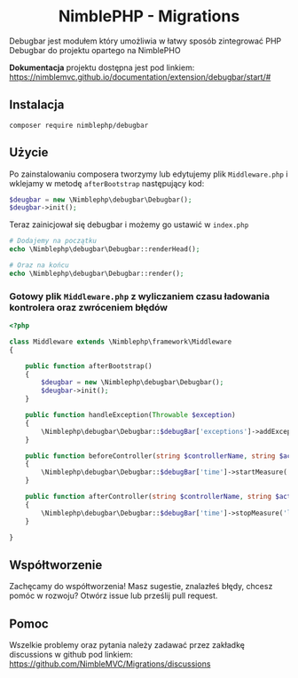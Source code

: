 # <h1 align="center">NimblePHP - Migrations</h1>
Debugbar jest modułem który umożliwia w łatwy sposób zintegrować PHP Debugbar do projektu opartego na NimblePHO

**Dokumentacja** projektu dostępna jest pod linkiem:
https://nimblemvc.github.io/documentation/extension/debugbar/start/#

## Instalacja
```shell
composer require nimblephp/debugbar
```

## Użycie
Po zainstalowaniu composera tworzymy lub edytujemy plik `Middleware.php` i wklejamy w metodę `afterBootstrap` następujący kod:
```php
$deugbar = new \Nimblephp\debugbar\Debugbar();
$deugbar->init();
```
Teraz zainicjował się debugbar i możemy go ustawić w `index.php`
```php
# Dodajemy na początku
echo \Nimblephp\debugbar\Debugbar::renderHead();

# Oraz na końcu
echo \Nimblephp\debugbar\Debugbar::render();
```

### Gotowy plik `Middleware.php` z wyliczaniem czasu ładowania kontrolera oraz zwróceniem błędów
```php
<?php

class Middleware extends \Nimblephp\framework\Middleware
{

    public function afterBootstrap()
    {
        $deugbar = new \Nimblephp\debugbar\Debugbar();
        $deugbar->init();
    }

    public function handleException(Throwable $exception)
    {
        \Nimblephp\debugbar\Debugbar::$debugBar['exceptions']->addException($exception);
    }

    public function beforeController(string $controllerName, string $action, array $params)
    {
        \Nimblephp\debugbar\Debugbar::$debugBar['time']->startMeasure('load-controller-' . $controllerName . $action, 'Load ' . str_replace('\src\Controller\\', '', $controllerName) . ' controller');
    }

    public function afterController(string $controllerName, string $action, array $params)
    {
        \Nimblephp\debugbar\Debugbar::$debugBar['time']->stopMeasure('load-controller-' . $controllerName . $action);
    }

}
```

## Współtworzenie
Zachęcamy do współtworzenia! Masz sugestie, znalazłeś błędy, chcesz pomóc w rozwoju? Otwórz issue lub prześlij pull request.

## Pomoc
Wszelkie problemy oraz pytania należy zadawać przez zakładkę discussions w github pod linkiem:
https://github.com/NimbleMVC/Migrations/discussions